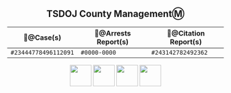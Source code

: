 <div align="center">

## **TSDOJ County ManagementⓂ️**

📂@Case(s) | 📄@Arrests Report(s) | 📜@Citation Report(s)
--- | --- | ---
`#23444778496112091` | `#0000-0000` | `#243142782492362`

</div>

<div align="center">
<img width="auto" height="50" src="https://justice-ls.xyz/wp-content/uploads/2020/07/doj-vector.png" /> <img width="auto" height="50" src="https://i.imgur.com/CvRbjh7.png" /> <img width="auto" height="50" src="https://i.ibb.co/6bwcmKr/icon-2000px.png" /> <img width="auto" height="50" src="https://i.ibb.co/kB4PVf0/Supreme-Court-4-2.png" /> 
</div> 
